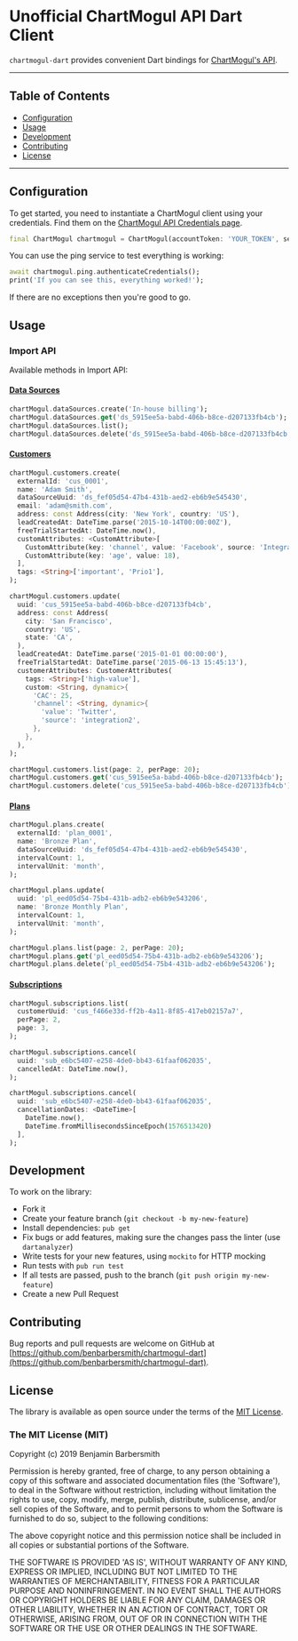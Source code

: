 # Unofficial ChartMogul API Dart Client

`chartmogul-dart` provides convenient Dart bindings for [ChartMogul's API](https://dev.chartmogul.com).

----

## Table of Contents

* [Configuration](#configuration)
* [Usage](#usage)
* [Development](#development)
* [Contributing](#contributing)
* [License](#license)

----

## Configuration

To get started, you need to instantiate a ChartMogul client using your credentials. Find them on the [ChartMogul API Credentials page](https://app.chartmogul.com/#/admin/api).

```dart
final ChartMogul chartmogul = ChartMogul(accountToken: 'YOUR_TOKEN', secretKey: 'YOUR_KEY');
```

You can use the ping service to test everything is working:

```dart
await chartmogul.ping.authenticateCredentials();
print('If you can see this, everything worked!');
```

If there are no exceptions then you're good to go.

## Usage

### Import API

Available methods in Import API:

#### [Data Sources](https://dev.chartmogul.com/docs/data-sources)

```dart
chartMogul.dataSources.create('In-house billing');
chartMogul.dataSources.get('ds_5915ee5a-babd-406b-b8ce-d207133fb4cb');
chartMogul.dataSources.list();
chartMogul.dataSources.delete('ds_5915ee5a-babd-406b-b8ce-d207133fb4cb');
```

#### [Customers](https://dev.chartmogul.com/docs/customers)

```dart
chartMogul.customers.create(
  externalId: 'cus_0001',
  name: 'Adam Smith',
  dataSourceUuid: 'ds_fef05d54-47b4-431b-aed2-eb6b9e545430',
  email: 'adam@smith.com',
  address: const Address(city: 'New York', country: 'US'),
  leadCreatedAt: DateTime.parse('2015-10-14T00:00:00Z'),
  freeTrialStartedAt: DateTime.now(),
  customAttributes: <CustomAttribute>[
    CustomAttribute(key: 'channel', value: 'Facebook', source: 'Integration'),
    CustomAttribute(key: 'age', value: 18),
  ],
  tags: <String>['important', 'Prio1'],
);

chartMogul.customers.update(
  uuid: 'cus_5915ee5a-babd-406b-b8ce-d207133fb4cb',
  address: const Address(
    city: 'San Francisco',
    country: 'US',
    state: 'CA',
  ),
  leadCreatedAt: DateTime.parse('2015-01-01 00:00:00'),
  freeTrialStartedAt: DateTime.parse('2015-06-13 15:45:13'),
  customerAttributes: CustomerAttributes(
    tags: <String>['high-value'],
    custom: <String, dynamic>{
      'CAC': 25,
      'channel': <String, dynamic>{
        'value': 'Twitter',
        'source': 'integration2',
      },
    },
  ),
);

chartMogul.customers.list(page: 2, perPage: 20);
chartMogul.customers.get('cus_5915ee5a-babd-406b-b8ce-d207133fb4cb');
chartMogul.customers.delete('cus_5915ee5a-babd-406b-b8ce-d207133fb4cb');
```


#### [Plans](https://dev.chartmogul.com/docs/plans)

```dart
chartMogul.plans.create(
  externalId: 'plan_0001',
  name: 'Bronze Plan',
  dataSourceUuid: 'ds_fef05d54-47b4-431b-aed2-eb6b9e545430',
  intervalCount: 1,
  intervalUnit: 'month',
);

chartMogul.plans.update(
  uuid: 'pl_eed05d54-75b4-431b-adb2-eb6b9e543206',
  name: 'Bronze Monthly Plan',
  intervalCount: 1,
  intervalUnit: 'month',
);

chartMogul.plans.list(page: 2, perPage: 20);
chartMogul.plans.get('pl_eed05d54-75b4-431b-adb2-eb6b9e543206');
chartMogul.plans.delete('pl_eed05d54-75b4-431b-adb2-eb6b9e543206');
```

#### [Subscriptions](https://dev.chartmogul.com/docs/subscriptions)

```dart
chartMogul.subscriptions.list(
  customerUuid: 'cus_f466e33d-ff2b-4a11-8f85-417eb02157a7',
  perPage: 2,
  page: 3,
);

chartMogul.subscriptions.cancel(
  uuid: 'sub_e6bc5407-e258-4de0-bb43-61faaf062035',
  cancelledAt: DateTime.now(),
);

chartMogul.subscriptions.cancel(
  uuid: 'sub_e6bc5407-e258-4de0-bb43-61faaf062035',
  cancellationDates: <DateTime>[
    DateTime.now(),
    DateTime.fromMillisecondsSinceEpoch(1576513420)
  ],
);
```

## Development

To work on the library:

* Fork it
* Create your feature branch (`git checkout -b my-new-feature`)
* Install dependencies: `pub get`
* Fix bugs or add features, making sure the changes pass the linter (use `dartanalyzer`)
* Write tests for your new features, using `mockito` for HTTP mocking
* Run tests with `pub run test`
* If all tests are passed, push to the branch (`git push origin my-new-feature`)
* Create a new Pull Request

## Contributing

Bug reports and pull requests are welcome on GitHub at [https://github.com/benbarbersmith/chartmogul-dart](https://github.com/benbarbersmith/chartmogul-dart).

## License

The library is available as open source under the terms of the [MIT License](http://opensource.org/licenses/MIT).

### The MIT License (MIT)

Copyright (c) 2019 Benjamin Barbersmith

Permission is hereby granted, free of charge, to any person obtaining a copy of this software and associated documentation files (the 'Software'), to deal in the Software without restriction, including without limitation the rights to use, copy, modify, merge, publish, distribute, sublicense, and/or sell copies of the Software, and to permit persons to whom the Software is furnished to do so, subject to the following conditions:

The above copyright notice and this permission notice shall be included in all copies or substantial portions of the Software.

THE SOFTWARE IS PROVIDED 'AS IS', WITHOUT WARRANTY OF ANY KIND, EXPRESS OR IMPLIED, INCLUDING BUT NOT LIMITED TO THE WARRANTIES OF MERCHANTABILITY, FITNESS FOR A PARTICULAR PURPOSE AND NONINFRINGEMENT. IN NO EVENT SHALL THE AUTHORS OR COPYRIGHT HOLDERS BE LIABLE FOR ANY CLAIM, DAMAGES OR OTHER LIABILITY, WHETHER IN AN ACTION OF CONTRACT, TORT OR OTHERWISE, ARISING FROM, OUT OF OR IN CONNECTION WITH THE SOFTWARE OR THE USE OR OTHER DEALINGS IN THE SOFTWARE.
